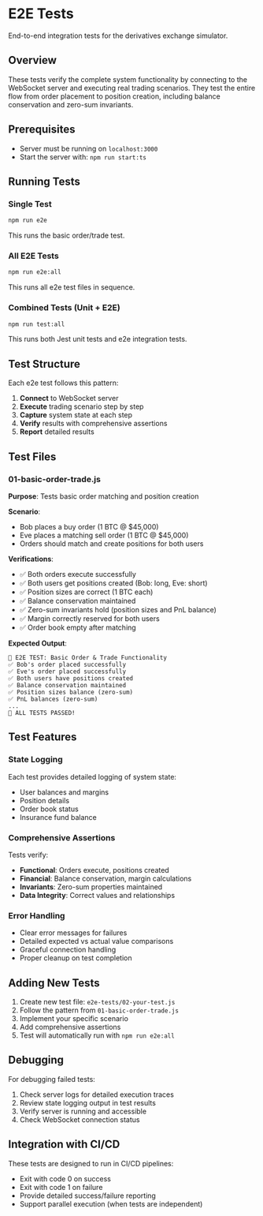 # E2E Tests

End-to-end integration tests for the derivatives exchange simulator.

## Overview

These tests verify the complete system functionality by connecting to the WebSocket server and executing real trading scenarios. They test the entire flow from order placement to position creation, including balance conservation and zero-sum invariants.

## Prerequisites

- Server must be running on `localhost:3000`
- Start the server with: `npm run start:ts`

## Running Tests

### Single Test
```bash
npm run e2e
```
This runs the basic order/trade test.

### All E2E Tests  
```bash
npm run e2e:all
```
This runs all e2e test files in sequence.

### Combined Tests (Unit + E2E)
```bash
npm run test:all
```
This runs both Jest unit tests and e2e integration tests.

## Test Structure

Each e2e test follows this pattern:
1. **Connect** to WebSocket server
2. **Execute** trading scenario step by step
3. **Capture** system state at each step
4. **Verify** results with comprehensive assertions
5. **Report** detailed results

## Test Files

### 01-basic-order-trade.js
**Purpose**: Tests basic order matching and position creation

**Scenario**:
- Bob places a buy order (1 BTC @ $45,000)
- Eve places a matching sell order (1 BTC @ $45,000)
- Orders should match and create positions for both users

**Verifications**:
- ✅ Both orders execute successfully
- ✅ Both users get positions created (Bob: long, Eve: short)
- ✅ Position sizes are correct (1 BTC each)
- ✅ Balance conservation maintained
- ✅ Zero-sum invariants hold (position sizes and PnL balance)
- ✅ Margin correctly reserved for both users
- ✅ Order book empty after matching

**Expected Output**:
```
🧪 E2E TEST: Basic Order & Trade Functionality
✅ Bob's order placed successfully
✅ Eve's order placed successfully  
✅ Both users have positions created
✅ Balance conservation maintained
✅ Position sizes balance (zero-sum)
✅ PnL balances (zero-sum)
...
🎉 ALL TESTS PASSED!
```

## Test Features

### State Logging
Each test provides detailed logging of system state:
- User balances and margins
- Position details
- Order book status
- Insurance fund balance

### Comprehensive Assertions
Tests verify:
- **Functional**: Orders execute, positions created
- **Financial**: Balance conservation, margin calculations
- **Invariants**: Zero-sum properties maintained
- **Data Integrity**: Correct values and relationships

### Error Handling
- Clear error messages for failures
- Detailed expected vs actual value comparisons
- Graceful connection handling
- Proper cleanup on test completion

## Adding New Tests

1. Create new test file: `e2e-tests/02-your-test.js`
2. Follow the pattern from `01-basic-order-trade.js`
3. Implement your specific scenario
4. Add comprehensive assertions
5. Test will automatically run with `npm run e2e:all`

## Debugging

For debugging failed tests:
1. Check server logs for detailed execution traces
2. Review state logging output in test results
3. Verify server is running and accessible
4. Check WebSocket connection status

## Integration with CI/CD

These tests are designed to run in CI/CD pipelines:
- Exit with code 0 on success
- Exit with code 1 on failure
- Provide detailed success/failure reporting
- Support parallel execution (when tests are independent) 